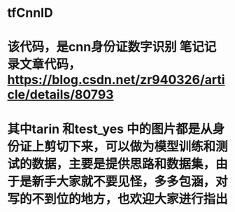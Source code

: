 # tfCnnID
# 该代码，是cnn身份证数字识别 笔记记录文章代码，https://blog.csdn.net/zr940326/article/details/80793
# 其中tarin 和test_yes 中的图片都是从身份证上剪切下来，可以做为模型训练和测试的数据，主要是提供思路和数据集，由于是新手大家就不要见怪，多多包涵，对写的不到位的地方，也欢迎大家进行指出
